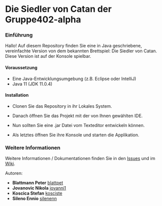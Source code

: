 # Die Siedler von Catan der Gruppe402-alpha


### Einführung

Hallo! Auf diesem Repository finden Sie eine in Java geschriebene, vereinfachte Version von dem bekannten Brettspiel: Die Siedler von Catan. Diese Version ist auf der Konsole spielbar.

#### Voraussetzung

- Eine Java-Entwicklungsumgebung (z.B. Eclipse oder IntelliJ)
- Java 11 (JDK 11.0.4)


#### Installation

* Clonen Sie das Repository in ihr Lokales System.
* Danach öffnen Sie das Projekt mit der von Ihnen gewählten IDE.
* Nun sollten Sie eine .jar Datei vom Texteditor entwickeln können.

* Als letztes öffnen Sie ihre Konsole und starten die Applikation.

### Weitere Informationen

Weitere Informationen / Dokumentationen finden Sie in den [Issues](https://github.zhaw.ch/pm1-it19awin-fame-muon-rayi/gruppe402-alpha-projekt3-catan/issues) und im [Wiki](https://github.zhaw.ch/pm1-it19awin-fame-muon-rayi/gruppe402-alpha-projekt3-catan/wiki).

Autoren:

* **Blattmann Peter** [blattpet](https://github.zhaw.ch/blattpet)
* **Jovanovic Nikola** [jovanni1](https://github.zhaw.ch/jovanni1)
* **Koscica Stefan** [kosciste](https://github.zhaw.ch/kosciste)
* **Sileno Ennio** [silenenn](https://github.zhaw.ch/silenenn)
